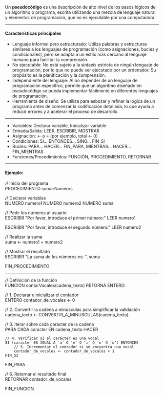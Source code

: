 Un **pseudocódigo** es una descripción de alto nivel de los pasos lógicos de un algoritmo o programa, escrita utilizando una mezcla de lenguaje natural y elementos de programación, que no es ejecutable por una computadora.
___
#### Características principales
- Lenguaje informal pero estructurado: Utiliza palabras y estructuras similares a los lenguajes de programación (como asignaciones, bucles y condicionales), pero se adapta a un estilo más cercano al lenguaje humano para facilitar la comprensión. 
- No ejecutable: No está sujeto a la sintaxis estricta de ningún lenguaje de programación, por lo que no puede ser ejecutado por un ordenador. Su propósito es la planificación y la comprensión. 
- Independiente del lenguaje: Al no depender de un lenguaje de programación específico, permite que un algoritmo diseñado en pseudocódigo se pueda implementar fácilmente en diferentes lenguajes de programación. 
- Herramienta de diseño: Se utiliza para esbozar y refinar la lógica de un programa antes de comenzar la codificación detallada, lo que ayuda a reducir errores y a acelerar el proceso de desarrollo.  
___
- Variables: Declarar variable, Inicializar variable
- Entrada/Salida: LEER, ESCRIBIR, MOSTRAR
- Asignación: <- o = (por ejemplo, total <- 0)
- Condiciones: SI... ENTONCES... SINO... FIN_SI
- Bucles: PARA... HACER... FIN_PARA, MIENTRAS... HACER... FIN_MIENTRAS
- Funciones/Procedimientos: FUNCIÓN, PROCEDIMIENTO, RETORNAR
___
#### Ejemplo:
// Inicio del programa  
PROCEDIMIENTO sumarNumeros


// Declarar variables  
NUMERO numero1
NUMERO numero2
NUMERO suma  


// Pedir los números al usuario  
ESCRIBIR "Por favor, introduce el primer número:"
LEER numero1  


ESCRIBIR "Por favor, introduce el segundo número:"
LEER numero2  


// Realizar la suma  
suma <- numero1 + numero2  


// Mostrar el resultado  
ESCRIBIR "La suma de los números es: ", suma


FIN_PROCEDIMIENTO  
___
// Definición de la función  
FUNCION contarVocales(cadena_texto) RETORNA ENTERO:


// 1. Declarar e inicializar el contador  
ENTERO contador_de_vocales <- 0


// 2. Convertir la cadena a minúsculas para simplificar la validación  
cadena_texto <- CONVERTIR_A_MINUSCULAS(cadena_texto)


// 3. Iterar sobre cada carácter de la cadena  
PARA CADA caracter EN cadena_texto HACER  

    // 4. Verificar si el carácter es una vocal
    SI (caracter ES IGUAL A 'a' O 'e' O 'i' O 'o' O 'u') ENTONCES
        // 5. Incrementar el contador si se encuentra una vocal
        contador_de_vocales <- contador_de_vocales + 1
    FIN_SI

FIN_PARA  

// 6. Retornar el resultado final  
RETORNAR contador_de_vocales


FIN_FUNCION
